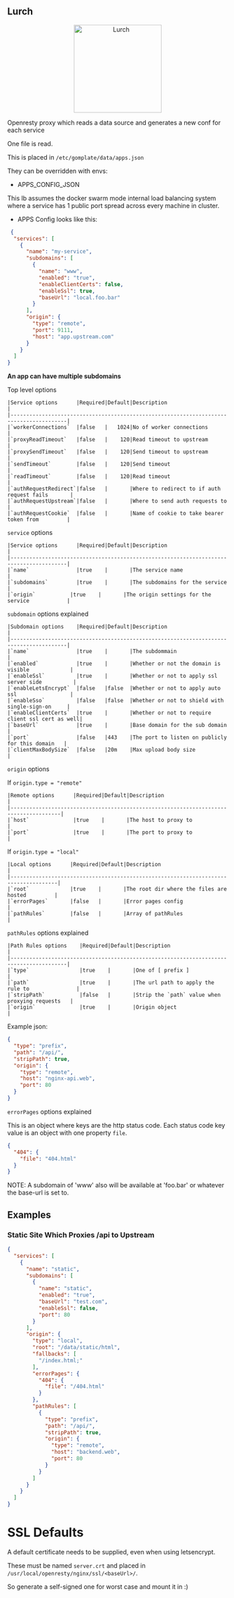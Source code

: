 ## Lurch

<p align="center">
    <img src="./lurch.jpg" alt="Lurch" width="200">
 </p>


Openresty proxy which reads a data source and generates a new conf for each service

One file is read.

This is placed in `/etc/gomplate/data/apps.json`

They can be overridden with envs:

- APPS_CONFIG_JSON

This lb assumes the docker swarm mode internal load balancing system where a service has
1 public port spread across every machine in cluster.

- APPS Config looks like this:

```json
 {
  "services": [
    {
      "name": "my-service",
      "subdomains": [
        {
          "name": "www",
          "enabled": "true",
          "enableClientCerts": false,
          "enableSsl": true,
          "baseUrl": "local.foo.bar"
        }
      ],
      "origin": {
        "type": "remote",
        "port": 9111,
        "host": "app.upstream.com"
      }
    }
  ]
}
```

**An app can have multiple subdomains**

Top level options

    |Service options      |Required|Default|Description                                      |
    |----------------------------------------------------------------------------------------|
    |`workerConnections`  |false   |   1024|No of worker connections                         |
    |`proxyReadTimeout`   |false   |    120|Read timeout to upstream                         |
    |`proxySendTimeout`   |false   |    120|Send timeout to upstream                         |
    |`sendTimeout`        |false   |    120|Send timeout                                     |
    |`readTimeout`        |false   |    120|Read timeout                                     |
    |`authRequestRedirect`|false   |       |Where to redirect to if auth request fails       |
    |`authRequestUpstream`|false   |       |Where to send auth requests to                   |
    |`authRequestCookie`  |false   |       |Name of cookie to take bearer token from         |

`service` options

    |Service options      |Required|Default|Description                                      |
    |----------------------------------------------------------------------------------------|
    |`name`               |true    |       |The service name                                 |
    |`subdomains`         |true    |       |The subdomains for the service                   |
    |`origin`           |true    |       |The origin settings for the service            |

`subdomain` options explained

    |Subdomain options    |Required|Default|Description                                      |
    |----------------------------------------------------------------------------------------|
    |`name`               |true    |       |The subdommain                                   |
    |`enabled`            |true    |       |Whether or not the domain is visible             |
    |`enableSsl`          |true    |       |Whether or not to apply ssl server side          |
    |`enableLetsEncrypt`  |false   |false  |Whether or not to apply auto ssl                 |
    |`enableSso`          |false   |false  |Whether or not to shield with single-sign-on     |
    |`enableClientCerts`  |true    |       |Whether or not to require client ssl cert as well|
    |`baseUrl`            |true    |       |Base domain for the sub domain                   |
    |`port`               |false   |443    |The port to listen on publicly for this domain   |
    |`clientMaxBodySize`  |false   |20m    |Max upload body size                             |

`origin` options

If `origin.type = "remote"`

    |Remote options      |Required|Default|Description                                     |
    |--------------------------------------------------------------------------------------|
    |`host`              |true    |       |The host to proxy to                            |
    |`port`              |true    |       |The port to proxy to                            |

If `origin.type = "local"`

    |Local options      |Required|Default|Description                                     |
    |-------------------------------------------------------------------------------------|
    |`root`             |true    |       |The root dir where the files are hosted         |  
    |`errorPages`       |false   |       |Error pages config                              |
    |`pathRules`        |false   |       |Array of pathRules                              |

`pathRules` options explained

    |Path Rules options    |Required|Default|Description                                     |
    |----------------------------------------------------------------------------------------|
    |`type`                |true    |       |One of [ prefix ]                               |
    |`path`                |true    |       |The url path to apply the rule to               |
    |`stripPath`           |false   |       |Strip the `path` value when proxying requests   |
    |`origin`              |true    |       |Origin object                                   |

Example json:

```json
{
  "type": "prefix",
  "path": "/api/",
  "stripPath": true,
  "origin": {
    "type": "remote",
    "host": "nginx-api.web",
    "port": 80
  }
}
```

`errorPages` options explained

This is an object where keys are the http status code.
Each status code key value is an object with one property `file`.

```json
{
  "404": {
    "file": "404.html"
  }
}
```

NOTE: A subdomain of 'www' also will be available at 'foo.bar' or whatever the base-url is set to.

## Examples

### Static Site Which Proxies /api to Upstream

```json
{
  "services": [
    {
      "name": "static",
      "subdomains": [
        {
          "name": "static",
          "enabled": "true",
          "baseUrl": "test.com",
          "enableSsl": false,
          "port": 80
        }
      ],
      "origin": {
        "type": "local",
        "root": "/data/static/html",
        "fallbacks": [
          "/index.html;"
        ],
        "errorPages": {
          "404": {
            "file": "/404.html"
          }
        },
        "pathRules": [
          {
            "type": "prefix",
            "path": "/api/",
            "stripPath": true,
            "origin": {
              "type": "remote",
              "host": "backend.web",
              "port": 80
            }
          }
        ]
      }
    }
  ]
}
```

# SSL Defaults

A default certificate needs to be supplied, even when using letsencrypt.

These must be named `server.crt` and placed in `/usr/local/openresty/nginx/ssl/<baseUrl>/`.

So generate a self-signed one for worst case and mount it in :)
